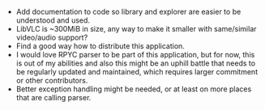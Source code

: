 - Add documentation to code so library and explorer are easier to be understood and used.
- LibVLC is ~300MiB in size, any way to make it smaller with same/similar video/audio support?
- Find a good way how to distribute this application.
- I would love RPYC parser to be part of this application, but for now, this is out of my abilities and also this might be an uphill battle that needs to be regularly updated and maintained, which requires larger commitment or other contributors.
- Better exception handling might be needed, or at least on more places that are calling parser.
